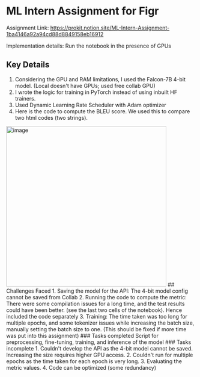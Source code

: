 # ML Intern Assignment for Figr

Assignment Link: https://prokit.notion.site/ML-Intern-Assignment-1ba4146a92a94cd88d8849158eb16912

Implementation details: Run the notebook in the presence of GPUs

## Key Details
1. Considering the GPU and RAM limitations, I used the Falcon-7B 4-bit model. (Local doesn't have GPUs; used free collab GPU)
2. I wrote the logic for training in PyTorch instead of using inbuilt HF trainers.
3. Used Dynamic Learning Rate Scheduler with Adam optimizer
4. Here is the code to compute the BLEU score. We used this to compare two html codes (two strings).
<img width="426" alt="image" src="https://github.com/mounik2000/figr-MLI-assignment/assets/57180667/bc1c2e95-97a3-4bf8-bb29-f11ee78824cc">
## Challenges Faced
1. Saving the model for the API: The 4-bit model config cannot be saved from Collab
2. Running the code to compute the metric: There were some compilation issues for a long time, and the test results could have been better. (see the last two cells of the notebook). Hence included the code separately
3. Training: The time taken was too long for multiple epochs, and some tokenizer issues while increasing the batch size, manually setting the batch size to one. (This should be fixed if more time was put into this assignment)
### Tasks completed
Script for preprocessing, fine-tuning, training, and inference of the model
### Tasks incomplete
1. Couldn't develop the API as the 4-bit model cannot be saved. Increasing the size requires higher GPU access.
2. Couldn't run for multiple epochs as the time taken for each epoch is very long.
3. Evaluating the metric values.
4. Code can be optimized (some redundancy)
